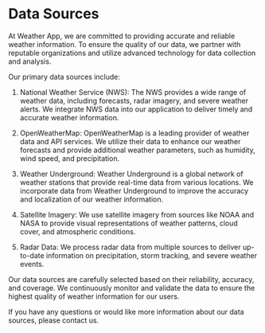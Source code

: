 # Data Sources

At Weather App, we are committed to providing accurate and reliable weather information. To ensure the quality of our data, we partner with reputable organizations and utilize advanced technology for data collection and analysis.

Our primary data sources include:

1. National Weather Service (NWS): The NWS provides a wide range of weather data, including forecasts, radar imagery, and severe weather alerts. We integrate NWS data into our application to deliver timely and accurate weather information.

2. OpenWeatherMap: OpenWeatherMap is a leading provider of weather data and API services. We utilize their data to enhance our weather forecasts and provide additional weather parameters, such as humidity, wind speed, and precipitation.

3. Weather Underground: Weather Underground is a global network of weather stations that provide real-time data from various locations. We incorporate data from Weather Underground to improve the accuracy and localization of our weather information.

4. Satellite Imagery: We use satellite imagery from sources like NOAA and NASA to provide visual representations of weather patterns, cloud cover, and atmospheric conditions.

5. Radar Data: We process radar data from multiple sources to deliver up-to-date information on precipitation, storm tracking, and severe weather events.

Our data sources are carefully selected based on their reliability, accuracy, and coverage. We continuously monitor and validate the data to ensure the highest quality of weather information for our users.

If you have any questions or would like more information about our data sources, please contact us.